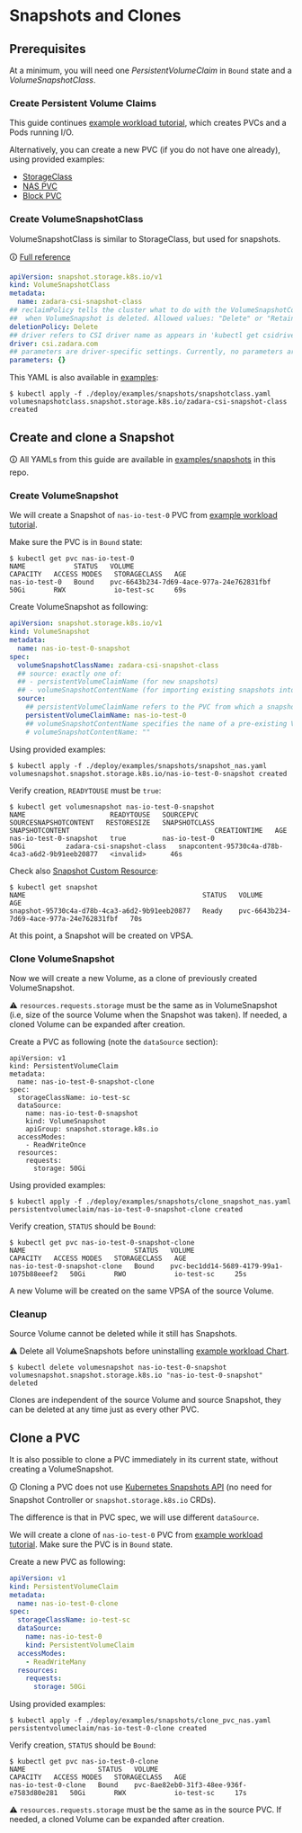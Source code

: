 # Snapshots and Clones

## Prerequisites

At a minimum, you will need one *PersistentVolumeClaim* in `Bound` state and a *VolumeSnapshotClass*.

### Create Persistent Volume Claims

This guide continues [example workload tutorial](example_workload.md), which creates PVCs and a Pods running I/O.

Alternatively, you can create a new PVC (if you do not have one already), using provided examples:

- [StorageClass](../deploy/examples/storageclass.yaml)
- [NAS PVC](../deploy/examples/pvc_nas.yaml)
- [Block PVC](../deploy/examples/pvc_block.yaml)

### Create VolumeSnapshotClass

VolumeSnapshotClass is similar to StorageClass, but used for snapshots.

🛈 [Full reference](snapshots_api_generated.md#volumesnapshotclass)

```yaml
apiVersion: snapshot.storage.k8s.io/v1
kind: VolumeSnapshotClass
metadata:
  name: zadara-csi-snapshot-class
## reclaimPolicy tells the cluster what to do with the VolumeSnapshotContent and VPSA Snapshot,
##  when VolumeSnapshot is deleted. Allowed values: "Delete" or "Retain".
deletionPolicy: Delete
## driver refers to CSI driver name as appears in 'kubectl get csidrivers'
driver: csi.zadara.com
## parameters are driver-specific settings. Currently, no parameters are supported for VolumeSnapshotClass.
parameters: {}
```

This YAML is also available in [examples](../deploy/examples/snapshots/snapshotclass.yaml):

```shell
$ kubectl apply -f ./deploy/examples/snapshots/snapshotclass.yaml
volumesnapshotclass.snapshot.storage.k8s.io/zadara-csi-snapshot-class created
```

## Create and clone a Snapshot

🛈 All YAMLs from this guide are available in [examples/snapshots](../deploy/examples/snapshots) in this repo.

### Create VolumeSnapshot

We will create a Snapshot of `nas-io-test-0` PVC from [example workload tutorial](example_workload.md).

Make sure the PVC is in `Bound` state:

```
$ kubectl get pvc nas-io-test-0
NAME            STATUS   VOLUME                                     CAPACITY   ACCESS MODES   STORAGECLASS   AGE
nas-io-test-0   Bound    pvc-6643b234-7d69-4ace-977a-24e762831fbf   50Gi       RWX            io-test-sc     69s
```

Create VolumeSnapshot as following:

```yaml
apiVersion: snapshot.storage.k8s.io/v1
kind: VolumeSnapshot
metadata:
  name: nas-io-test-0-snapshot
spec:
  volumeSnapshotClassName: zadara-csi-snapshot-class
  ## source: exactly one of:
  ## - persistentVolumeClaimName (for new snapshots)
  ## - volumeSnapshotContentName (for importing existing snapshots into k8s)
  source:
    ## persistentVolumeClaimName refers to the PVC from which a snapshot should be created
    persistentVolumeClaimName: nas-io-test-0
    ## volumeSnapshotContentName specifies the name of a pre-existing VolumeSnapshotContent object representing an existing volume snapshot
    # volumeSnapshotContentName: ""
```

Using provided examples:
```
$ kubectl apply -f ./deploy/examples/snapshots/snapshot_nas.yaml
volumesnapshot.snapshot.storage.k8s.io/nas-io-test-0-snapshot created
```

Verify creation, `READYTOUSE` must be `true`:

```
$ kubectl get volumesnapshot nas-io-test-0-snapshot
NAME                     READYTOUSE   SOURCEPVC       SOURCESNAPSHOTCONTENT   RESTORESIZE   SNAPSHOTCLASS               SNAPSHOTCONTENT                                    CREATIONTIME   AGE
nas-io-test-0-snapshot   true         nas-io-test-0                           50Gi          zadara-csi-snapshot-class   snapcontent-95730c4a-d78b-4ca3-a6d2-9b91eeb20877   <invalid>      46s
```

Check also [Snapshot Custom Resource](custom_resources_generated.md#snapshot):
```
$ kubectl get snapshot
NAME                                            STATUS   VOLUME                                     AGE
snapshot-95730c4a-d78b-4ca3-a6d2-9b91eeb20877   Ready    pvc-6643b234-7d69-4ace-977a-24e762831fbf   70s
```

At this point, a Snapshot will be created on VPSA.

### Clone VolumeSnapshot

Now we will create a new Volume, as a clone of previously created VolumeSnapshot.

⚠ `resources.requests.storage` must be the same as in VolumeSnapshot (i.e, size of the source Volume when the Snapshot was taken).
If needed, a cloned Volume can be expanded after creation.

Create a PVC as following (note the `dataSource` section):

```
apiVersion: v1
kind: PersistentVolumeClaim
metadata:
  name: nas-io-test-0-snapshot-clone
spec:
  storageClassName: io-test-sc
  dataSource:
    name: nas-io-test-0-snapshot
    kind: VolumeSnapshot
    apiGroup: snapshot.storage.k8s.io
  accessModes:
    - ReadWriteOnce
  resources:
    requests:
      storage: 50Gi
```

Using provided examples:

```
$ kubectl apply -f ./deploy/examples/snapshots/clone_snapshot_nas.yaml
persistentvolumeclaim/nas-io-test-0-snapshot-clone created
```

Verify creation, `STATUS` should be `Bound`:
```
$ kubectl get pvc nas-io-test-0-snapshot-clone
NAME                           STATUS   VOLUME                                     CAPACITY   ACCESS MODES   STORAGECLASS   AGE
nas-io-test-0-snapshot-clone   Bound    pvc-bec1dd14-5689-4179-99a1-1075b88eeef2   50Gi       RWO            io-test-sc     25s
```

A new Volume will be created on the same VPSA of the source Volume.

### Cleanup

Source Volume cannot be deleted while it still has Snapshots.

⚠ Delete all VolumeSnapshots before uninstalling [example workload Chart](example_workload.md).

```
$ kubectl delete volumesnapshot nas-io-test-0-snapshot
volumesnapshot.snapshot.storage.k8s.io "nas-io-test-0-snapshot" deleted
```

Clones are independent of the source Volume and source Snapshot, they can be deleted at any time just as every other PVC.


## Clone a PVC

It is also possible to clone a PVC immediately in its current state, without creating a VolumeSnapshot.

🛈 Cloning a PVC does not use [Kubernetes Snapshots API](snapshots_api_generated.md)
(no need for Snapshot Controller or `snapshot.storage.k8s.io` CRDs).

The difference is that in PVC spec, we will use different `dataSource`.

We will create a clone  of `nas-io-test-0` PVC from [example workload tutorial](example_workload.md).
Make sure the PVC is in `Bound` state.

Create a new PVC as following:

```yaml
apiVersion: v1
kind: PersistentVolumeClaim
metadata:
  name: nas-io-test-0-clone
spec:
  storageClassName: io-test-sc
  dataSource:
    name: nas-io-test-0
    kind: PersistentVolumeClaim
  accessModes:
    - ReadWriteMany
  resources:
    requests:
      storage: 50Gi
```

Using provided examples:
```
$ kubectl apply -f ./deploy/examples/snapshots/clone_pvc_nas.yaml
persistentvolumeclaim/nas-io-test-0-clone created
```

Verify creation, `STATUS` should be `Bound`:
```
$ kubectl get pvc nas-io-test-0-clone
NAME                  STATUS   VOLUME                                     CAPACITY   ACCESS MODES   STORAGECLASS   AGE
nas-io-test-0-clone   Bound    pvc-8ae82eb0-31f3-48ee-936f-e7583d80e281   50Gi       RWX            io-test-sc     17s
```

⚠ `resources.requests.storage` must be the same as in the source PVC.
If needed, a cloned Volume can be expanded after creation.
